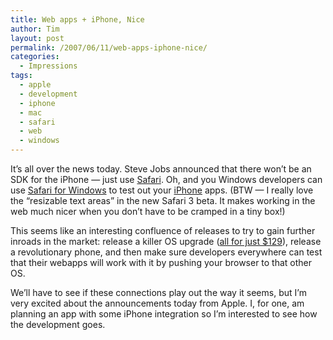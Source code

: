 ```yaml
---
title: Web apps + iPhone, Nice
author: Tim
layout: post
permalink: /2007/06/11/web-apps-iphone-nice/
categories:
  - Impressions
tags:
  - apple
  - development
  - iphone
  - mac
  - safari
  - web
  - windows
---
```

It&#8217;s all over the news today. Steve Jobs announced that there won&#8217;t be an SDK for the iPhone &#8212; just use [Safari][1]. Oh, and you Windows developers can use [Safari for Windows][1] to test out your [iPhone][2] apps. (BTW &#8212; I really love the &#8220;resizable text areas&#8221; in the new Safari 3 beta. It makes working in the web much nicer when you don&#8217;t have to be cramped in a tiny box!)

This seems like an interesting confluence of releases to try to gain further inroads in the market: release a killer OS upgrade ([all for just $129][3]), release a revolutionary phone, and then make sure developers everywhere can test that their webapps will work with it by pushing your browser to that other OS.

We&#8217;ll have to see if these connections play out the way it seems, but I&#8217;m very excited about the announcements today from Apple. I, for one, am planning an app with some iPhone integration so I&#8217;m interested to see how the development goes.

 [1]: http://apple.com/safari
 [2]: http://apple.com/iphone
 [3]: http://www.engadget.com/2007/06/11/steve-jobs-live-from-wwdc-2007/
